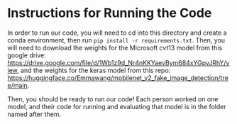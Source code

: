 # Instructions for Running the Code

In order to run our code, you will need to cd into this directory and create a conda environment, then run `pip install -r requirements.txt`. Then, you will need to download the weights for the Microsoft cvt13 model from this google drive: https://drive.google.com/file/d/1Wb1z9d_Nr4nKKYaevBym684xYGpvJRhY/view, and the weights for the keras model from this repo: https://huggingface.co/Emmawang/mobilenet_v2_fake_image_detection/tree/main.

Then, you should be ready to run our code! Each person worked on one model, and their code for running and evaluating that model is in the folder named after them.